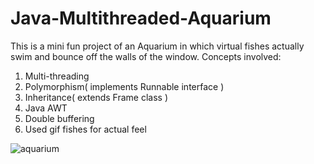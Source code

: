 # Java-Multithreaded-Aquarium
This is a mini fun project of an Aquarium in which virtual fishes actually swim and bounce off the walls of the window.
Concepts involved:
1. Multi-threading
2. Polymorphism( implements Runnable interface )
3. Inheritance( extends Frame class ) 
4. Java AWT
5. Double buffering
5. Used gif fishes for actual feel
 
![aquarium](https://user-images.githubusercontent.com/116093733/197401200-0fbd8391-07f7-4e8b-880e-8f63a1c08773.png)
